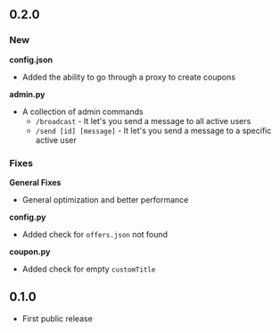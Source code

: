 ## 0.2.0

### New
**config.json**
* Added the ability to go through a proxy to create coupons

**admin.py**
* A collection of admin commands
  * `/broadcast` - It let's you send a message to all active users
  * `/send [id] [message]` - It let's you send a message to a specific active user

### Fixes
**General Fixes**
* General optimization and better performance

**config.py**
* Added check for `offers.json` not found

**coupon.py**
* Added check for empty `customTitle`

## 0.1.0
* First public release